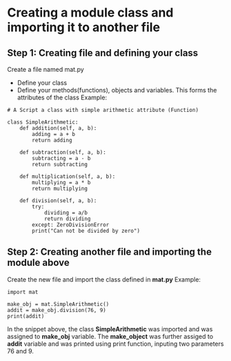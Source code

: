 # Creating a module class and importing it to another file

## Step 1: Creating file and defining your class
Create a file named mat.py
* Define your class
* Define your methods(functions), objects and variables. This forms the attributes of the class
Example:
```
# A Script a class with simple arithmetic attribute (Function)

class SimpleArithmetic:
    def addition(self, a, b):
        adding = a + b
        return adding

    def subtraction(self, a, b):
        subtracting = a - b
        return subtracting

    def multiplication(self, a, b):
        multiplying = a * b
        return multiplying

    def division(self, a, b):
        try:
            dividing = a/b
            return dividing
        except: ZeroDivisionError
        print("Can not be divided by zero")
```

## Step 2: Creating another file and importing the module above
Create the new file and import the class defined in **mat.py** 
Example:

```
import mat

make_obj = mat.SimpleArithmetic()
addit = make_obj.division(76, 9)
print(addit)
```
In the snippet above, the class **SimpleArithmetic** was imported and was assigned to **make_obj** variable. The **make_object** was further assiged to **addit** variable and was printed using print function, inputing two parameters 76 and 9.
